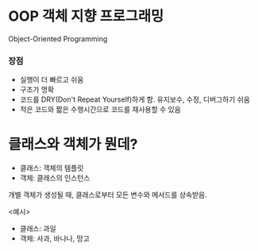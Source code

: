 # OOP 객체 지향 프로그래밍
Object-Oriented Programming

### 장점
- 실행이 더 빠르고 쉬움
- 구조가 명확
- 코드를 DRY(Don't Repeat Yourself)하게 함. 유지보수, 수정, 디버그하기 쉬움
- 적은 코드와 짧은 수행시간으로 코드를 재사용할 수 있음

# 클래스와 객체가 뭔데?
- 클래스: 객체의 템플릿
- 객체: 클래스의 인스턴스

개별 객체가 생성될 때, 클래스로부터 모든 변수와 메서드를 상속받음.

<예시>
- 클래스: 과일
- 객체: 사과, 바나나, 망고